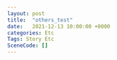 ```yaml
---
layout: post
title:  "others_test"
date:   2021-12-13 10:00:00 +0000
categories: Etc
Tags: Story Etc
SceneCode: []
---
```

